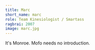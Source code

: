 ```yaml
---
title: Marc
short_name: marc
role: Team Kinesiologist / Smartass
ragbrai: 2007
image: marc.jpg
---
```

It's Monroe. Mofo needs no introduction.
